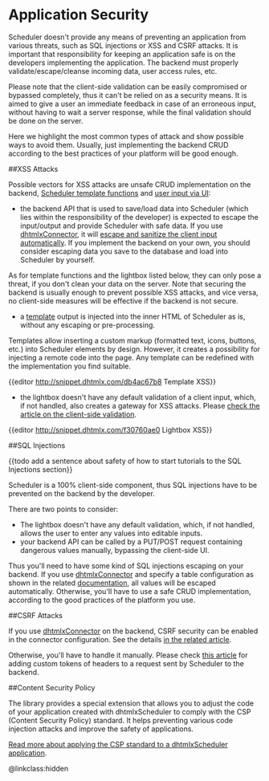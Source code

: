 Application Security
========================

Scheduler doesn't provide any means of preventing an application from various threats, such as SQL injections or XSS and CSRF attacks. It is important that responsibility for keeping an application safe is on the developers 
implementing the application. The backend must properly validate/escape/cleanse incoming data, user access rules, etc.

Please note that the client-side validation can be easily compromised or bypassed completely, thus it can't be relied on as a security means. It is aimed to give a user an immediate feedback in case of an erroneous input, 
without having to wait a server response, while the final validation should be done on the server. 

Here we highlight the most common types of attack and show possible ways to avoid them. Usually, just implementing the backend CRUD according to the best practices of your platform will be good enough.


##XSS Attacks

Possible vectors for XSS attacks are unsafe CRUD implementation on the backend, [Scheduler template functions](api/refs/scheduler_templates.md) and [user input via UI](lightbox_editors.md):

- the backend API that is used to save/load data into Scheduler (which lies within the responsibility of the developer) is expected to escape the input/output and provide Scheduler with safe data. 
If you use [dhtmlxConnector](how_to_start.md#step7loadingdatafromtheserver), it will [escape and sanitize the client input automatically](https://docs.dhtmlx.com/connector__php__app_security.html#protectionfromcrosssitescringxss). 
If you implement the backend on your own, you should consider escaping data you save to the database and load into Scheduler by yourself.

As for template functions and the lightbox listed below, they can only pose a threat, if you don't clean your data on the server. Note that securing the backend is usually enough to prevent possible XSS attacks, and vice versa, no client-side measures will be effective if the backend is not secure.

- a [template](api/refs/scheduler_templates.md) output is injected into the inner HTML of Scheduler as is, without any escaping or pre-processing. 

Templates allow inserting a custom markup (formatted text, icons, buttons, etc.) into Scheduler elements by design. However, it creates a possibility for injecting a remote code into the page. 
Any template can be redefined with the implementation you find suitable.

{{editor		http://snippet.dhtmlx.com/db4ac67b8			Template XSS}}


- the lightbox doesn't have any default validation of a client input, which, if not handled, also creates a gateway for XSS attacks. Please [check the article on the client-side validation](validation.md).

{{editor		http://snippet.dhtmlx.com/f30760ae0			Lightbox XSS}}


##SQL Injections

{{todo add a sentence about safety of how to start tutorials to the SQL Injections section}}

Scheduler is a 100% client-side component, thus SQL injections have to be prevented on the backend by the developer.

There are two points to consider:

- The lightbox doesn't have any default validation, which, if not handled, allows the user to enter any values into editable inputs.
- your backend API can be called by a PUT/POST request containing dangerous values manually, bypassing the client-side UI.

Thus you'll need to have some kind of SQL injections escaping on your backend. If you use [dhtmlxConnector](how_to_start.md) and specify a table configuration as shown in the related 
[documentation](https://docs.dhtmlx.com/connector__php__basis.html#loadingfromdatabase), all values will be escaped automatically. Otherwise, you'll have to use a safe CRUD implementation, 
according to the good practices of the platform you use. 


##CSRF Attacks

If you use [dhtmlxConnector](how_to_start.md) on the backend, CSRF security can be enabled in the connector configuration. See the details
[in the related article](https://docs.dhtmlx.com/connector__php__app_security.html#preventingcsrfandxsrfattacks).

Otherwise, you'll have to handle it manually. Please check [this article](server_integration.md#customrequestheadersandparameters) for adding custom tokens of headers to a request sent by Scheduler to the backend. 

##Content Security Policy

The library provides a special extension that allows you to adjust the code of your application created with dhtmlxScheduler to comply with the CSP (Content Security Policy) standard. 
It helps preventing various code injection attacks and improve the safety of applications. 

[Read more about applying the CSP standard to a dhtmlxScheduler application](content_security_policy.md).


@linkclass:hidden